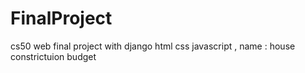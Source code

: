 # FinalProject
cs50 web final project with django html css javascript , name : house constrictuion budget

